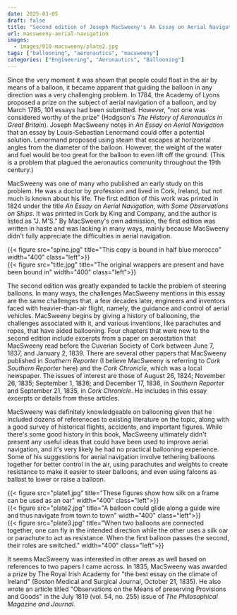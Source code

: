 ```yaml
---
date: 2025-03-05
draft: false
title: "Second edition of Joseph MacSweeny's An Essay on Aerial Navigation (1844)"
url: macsweeny-aerial-navigation
images:
  - images/010-macsweeny/plate2.jpg
tags: ["ballooning", "aeronautics", "macsweeny"]
categories: ["Engineering", "Aeronautics", "Ballooning"]
---
```


Since the very moment it was shown that people could float in the air by means of a balloon, it became apparent that guiding the balloon in any direction was a very challenging problem. In 1784, the Academy of Lyons proposed a prize on the subject of aerial navigation of a balloon, and by March 1785, 101 essays had been submitted. However, "not one was considered worthy of the prize" (Hodgson's *The History of Aeronautics in Great Britain*). Joseph MacSweeny notes in *An Essay on Aerial Navigation* that an essay by Louis-Sebastian Lenormand could offer a potential solution. Lenormand proposed using steam that escapes at horizontal angles from the diameter of the balloon. However, the weight of the water and fuel would be too great for the balloon to even lift off the ground. (This is a problem that plagued the aeronautics community throughout the 19th century.)

MacSweeny was one of many who published an early study on this problem. He was a doctor by profession and lived in Cork, Ireland, but not much is known about his life. The first edition of this work was printed in 1824 under the title *An Essay on Aerial Navigation, with Some Observations on Ships*. It was printed in Cork by King and Company, and the author is listed as "J. M'S." By MacSweeny's own admission, the first edition was written in haste and was lacking in many ways, mainly because MacSweeny didn't fully appreciate the difficulties in aerial navigation.

{{< figure src="spine.jpg" title="This copy is bound in half blue morocco" width="400" class="left">}}\
{{< figure src="title.jpg" title="The original wrappers are present and have been bound in" width="400" class="left">}}

The second edition was greatly expanded to tackle the problem of steering balloons. In many ways, the challenges MacSweeny mentions in this essay are the same challenges that, a few decades later, engineers and inventors faced with heavier-than-air flight, namely, the guidance and control of aerial vehicles. MacSweeny begins by giving a history of ballooning, the challenges associated with it, and various inventions, like parachutes and ropes, that have aided ballooning. Four chapters that were new to the second edition include excerpts from a paper on aerostation that MacSweeny read before the Cuverian Society of Cork between June 7, 1837, and January 2, 1839. There are several other papers that MacSweeny published in *Southern Reporter* (I believe MacSweeny is referring to *Cork Southern Reporter* here) and the *Cork Chronicle*, which was a local newspaper. The issues of interest are those of August 26, 1824; November 26, 1835; September 1, 1836; and December 17, 1836, in *Southern Reporter* and September 21, 1835, in *Cork Chronicle*. He includes in this essay excerpts or details from these articles.

MacSweeny was definitely knowledgeable on ballooning given that he included dozens of refereneces to existing literature on the topic, along with a good survey of historical flights, accidents, and important figures. While there's some good history in this book, MacSweeny ultimately didn't present any useful ideas that could have been used to improve aerial navigation, and it's very likely he had no practical ballooning experience. Some of his suggestions for aerial navigation involve tethering balloons together for better control in the air, using parachutes and weights to create resistance to make it easier to steer balloons, and even using falcons as ballast to lower or raise a balloon.

{{< figure src="plate1.jpg" title="These figures show how silk on a frame can be used as an oar" width="400" class="left">}}\
{{< figure src="plate2.jpg" title="A balloon could glide along a guide wire and thus navigate from town to town" width="400" class="left">}}\
{{< figure src="plate3.jpg" title="When two balloons are connected together, one can fly in the intended direction while the other uses a silk oar or parachute to act as resistance. When the first balloon passes the second, their roles are switched." width="400" class="left">}}

It seems MacSweeny was interested in other areas as well based on references to two papers I came across. In 1835, MacSweeny was awarded a prize by The Royal Irish Academy for "the best essay on the climate of Ireland" (Boston Medical and Surgical Journal, October 21, 1835). He also wrote an article titled "Observations on the Means of preserving Provisions and Goods" in the July 1819 (vol. 54, no. 255) issue of *The Philosophical Magazine and Journal*.